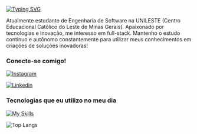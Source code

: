 [![Typing SVG](https://readme-typing-svg.demolab.com?font=Fira+Code&weight=600&size=25&pause=1000&color=0000FF&random=false&width=435&height=40&lines=Ol%C3%A1%2C+eu+sou+o+Miguel+Silva!+%F0%9F%91%BE%F0%9F%93%9A%F0%9F%92%99)](https://git.io/typing-svg)


Atualmente estudante de Engenharia de Software na UNILESTE (Centro Educacional Católico do Leste de Minas Gerais). Apaixonado por tecnologias e inovação, me interesso em full-stack. Mantenho o estudo contínuo e autônomo constantemente para utilizar meus conhecimentos em criações de soluções inovadoras!

### Conecte-se comigo!
[![Instagram](https://skillicons.dev/icons?i=instagram)](https://www.instagram.com/miguell_ssa)

[![Linkedin](https://img.shields.io/badge/LinkedIn-0077B5?style=for-the-badge&logo=linkedin&logoColor=white)](www.linkedin.com/in/miguel-de-sá-silva-1bb59a28b)


### Tecnologias que eu utilizo no meu dia

[![My Skills](https://skillicons.dev/icons?i=js,nodejs,java,php,mysql,postgres,html,css,prisma,notion)](https://skillicons.dev)</div><br/>

![Top Langs](https://github-readme-stats.vercel.app/api/top-langs/?username=miguel2004silva&hide_progress=true)


